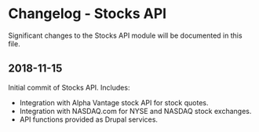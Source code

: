 # Changelog - Stocks API

Significant changes to the Stocks API module will be documented in this file.

## 2018-11-15
Initial commit of Stocks API. Includes:
- Integration with Alpha Vantage stock API for stock quotes.
- Integration with NASDAQ.com for NYSE and NASDAQ stock exchanges.
- API functions provided as Drupal services.

